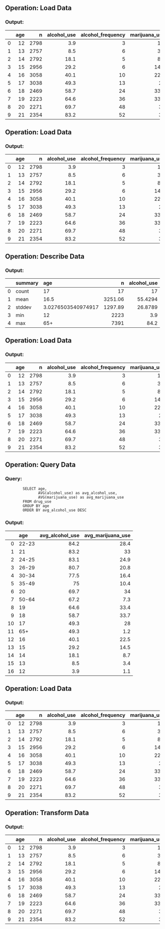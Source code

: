 ## Operation: Load Data

### Output: 

|    |   age |    n |   alcohol_use |   alcohol_frequency |   marijuana_use |   marijuana_frequency |   cocaine_use |   cocaine_frequency |   crack_use |   crack_frequency |   heroin_use |   heroin_frequency |   hallucinogen_use |   hallucinogen_frequency |   inhalant_use |   inhalant_frequency |   pain_releiver_use |   pain_releiver_frequency |   oxycontin_use |   oxycontin_frequency |   tranquilizer_use |   tranquilizer_frequency |   stimulant_use |   stimulant_frequency |   meth_use |   meth_frequency |   sedative_use |   sedative_frequency |
|---:|------:|-----:|--------------:|--------------------:|----------------:|----------------------:|--------------:|--------------------:|------------:|------------------:|-------------:|-------------------:|-------------------:|-------------------------:|---------------:|---------------------:|--------------------:|--------------------------:|----------------:|----------------------:|-------------------:|-------------------------:|----------------:|----------------------:|-----------:|-----------------:|---------------:|---------------------:|
|  0 |    12 | 2798 |           3.9 |                   3 |             1.1 |                     4 |           0.1 |                 5   |         0   |             nan   |          0.1 |               35.5 |                0.2 |                       52 |            1.6 |                 19   |                 2   |                        36 |             0.1 |                  24.5 |                0.2 |                     52   |             0.2 |                   2   |        0   |            nan   |            0.2 |                 13   |
|  1 |    13 | 2757 |           8.5 |                   6 |             3.4 |                    15 |           0.1 |                 1   |         0   |               3   |          0   |              nan   |                0.6 |                        6 |            2.5 |                 12   |                 2.4 |                        14 |             0.1 |                  41   |                0.3 |                     25.5 |             0.3 |                   4   |        0.1 |              5   |            0.1 |                 19   |
|  2 |    14 | 2792 |          18.1 |                   5 |             8.7 |                    24 |           0.1 |                 5.5 |         0   |             nan   |          0.1 |                2   |                1.6 |                        3 |            2.6 |                  5   |                 3.9 |                        12 |             0.4 |                   4.5 |                0.9 |                      5   |             0.8 |                  12   |        0.1 |             24   |            0.2 |                 16.5 |
|  3 |    15 | 2956 |          29.2 |                   6 |            14.5 |                    25 |           0.5 |                 4   |         0.1 |               9.5 |          0.2 |                1   |                2.1 |                        4 |            2.5 |                  5.5 |                 5.5 |                        10 |             0.8 |                   3   |                2   |                      4.5 |             1.5 |                   6   |        0.3 |             10.5 |            0.4 |                 30   |
|  4 |    16 | 3058 |          40.1 |                  10 |            22.5 |                    30 |           1   |                 7   |         0   |               1   |          0.1 |               66.5 |                3.4 |                        3 |            3   |                  3   |                 6.2 |                         7 |             1.1 |                   4   |                2.4 |                     11   |             1.8 |                   9.5 |        0.3 |             36   |            0.2 |                  3   |
|  5 |    17 | 3038 |          49.3 |                  13 |            28   |                    36 |           2   |                 5   |         0.1 |              21   |          0.1 |               64   |                4.8 |                        3 |            2   |                  4   |                 8.5 |                         9 |             1.4 |                   6   |                3.5 |                      7   |             2.8 |                   9   |        0.6 |             48   |            0.5 |                  6.5 |
|  6 |    18 | 2469 |          58.7 |                  24 |            33.7 |                    52 |           3.2 |                 5   |         0.4 |              10   |          0.4 |               46   |                7   |                        4 |            1.8 |                  4   |                 9.2 |                        12 |             1.7 |                   7   |                4.9 |                     12   |             3   |                   8   |        0.5 |             12   |            0.4 |                 10   |
|  7 |    19 | 2223 |          64.6 |                  36 |            33.4 |                    60 |           4.1 |                 5.5 |         0.5 |               2   |          0.5 |              180   |                8.6 |                        3 |            1.4 |                  3   |                 9.4 |                        12 |             1.5 |                   7.5 |                4.2 |                      4.5 |             3.3 |                   6   |        0.4 |            105   |            0.3 |                  6   |
|  8 |    20 | 2271 |          69.7 |                  48 |            34   |                    60 |           4.9 |                 8   |         0.6 |               5   |          0.9 |               45   |                7.4 |                        2 |            1.5 |                  4   |                10   |                        10 |             1.7 |                  12   |                5.4 |                     10   |             4   |                  12   |        0.9 |             12   |            0.5 |                  4   |
|  9 |    21 | 2354 |          83.2 |                  52 |            33   |                    52 |           4.8 |                 5   |         0.5 |              17   |          0.6 |               30   |                6.3 |                        4 |            1.4 |                  2   |                 9   |                        15 |             1.3 |                  13.5 |                3.9 |                      7   |             4.1 |                  10   |        0.6 |              2   |            0.3 |                  9   |

## Operation: Load Data

### Output: 

|    |   age |    n |   alcohol_use |   alcohol_frequency |   marijuana_use |   marijuana_frequency |   cocaine_use |   cocaine_frequency |   crack_use |   crack_frequency |   heroin_use |   heroin_frequency |   hallucinogen_use |   hallucinogen_frequency |   inhalant_use |   inhalant_frequency |   pain_releiver_use |   pain_releiver_frequency |   oxycontin_use |   oxycontin_frequency |   tranquilizer_use |   tranquilizer_frequency |   stimulant_use |   stimulant_frequency |   meth_use |   meth_frequency |   sedative_use |   sedative_frequency |
|---:|------:|-----:|--------------:|--------------------:|----------------:|----------------------:|--------------:|--------------------:|------------:|------------------:|-------------:|-------------------:|-------------------:|-------------------------:|---------------:|---------------------:|--------------------:|--------------------------:|----------------:|----------------------:|-------------------:|-------------------------:|----------------:|----------------------:|-----------:|-----------------:|---------------:|---------------------:|
|  0 |    12 | 2798 |           3.9 |                   3 |             1.1 |                     4 |           0.1 |                 5   |         0   |             nan   |          0.1 |               35.5 |                0.2 |                       52 |            1.6 |                 19   |                 2   |                        36 |             0.1 |                  24.5 |                0.2 |                     52   |             0.2 |                   2   |        0   |            nan   |            0.2 |                 13   |
|  1 |    13 | 2757 |           8.5 |                   6 |             3.4 |                    15 |           0.1 |                 1   |         0   |               3   |          0   |              nan   |                0.6 |                        6 |            2.5 |                 12   |                 2.4 |                        14 |             0.1 |                  41   |                0.3 |                     25.5 |             0.3 |                   4   |        0.1 |              5   |            0.1 |                 19   |
|  2 |    14 | 2792 |          18.1 |                   5 |             8.7 |                    24 |           0.1 |                 5.5 |         0   |             nan   |          0.1 |                2   |                1.6 |                        3 |            2.6 |                  5   |                 3.9 |                        12 |             0.4 |                   4.5 |                0.9 |                      5   |             0.8 |                  12   |        0.1 |             24   |            0.2 |                 16.5 |
|  3 |    15 | 2956 |          29.2 |                   6 |            14.5 |                    25 |           0.5 |                 4   |         0.1 |               9.5 |          0.2 |                1   |                2.1 |                        4 |            2.5 |                  5.5 |                 5.5 |                        10 |             0.8 |                   3   |                2   |                      4.5 |             1.5 |                   6   |        0.3 |             10.5 |            0.4 |                 30   |
|  4 |    16 | 3058 |          40.1 |                  10 |            22.5 |                    30 |           1   |                 7   |         0   |               1   |          0.1 |               66.5 |                3.4 |                        3 |            3   |                  3   |                 6.2 |                         7 |             1.1 |                   4   |                2.4 |                     11   |             1.8 |                   9.5 |        0.3 |             36   |            0.2 |                  3   |
|  5 |    17 | 3038 |          49.3 |                  13 |            28   |                    36 |           2   |                 5   |         0.1 |              21   |          0.1 |               64   |                4.8 |                        3 |            2   |                  4   |                 8.5 |                         9 |             1.4 |                   6   |                3.5 |                      7   |             2.8 |                   9   |        0.6 |             48   |            0.5 |                  6.5 |
|  6 |    18 | 2469 |          58.7 |                  24 |            33.7 |                    52 |           3.2 |                 5   |         0.4 |              10   |          0.4 |               46   |                7   |                        4 |            1.8 |                  4   |                 9.2 |                        12 |             1.7 |                   7   |                4.9 |                     12   |             3   |                   8   |        0.5 |             12   |            0.4 |                 10   |
|  7 |    19 | 2223 |          64.6 |                  36 |            33.4 |                    60 |           4.1 |                 5.5 |         0.5 |               2   |          0.5 |              180   |                8.6 |                        3 |            1.4 |                  3   |                 9.4 |                        12 |             1.5 |                   7.5 |                4.2 |                      4.5 |             3.3 |                   6   |        0.4 |            105   |            0.3 |                  6   |
|  8 |    20 | 2271 |          69.7 |                  48 |            34   |                    60 |           4.9 |                 8   |         0.6 |               5   |          0.9 |               45   |                7.4 |                        2 |            1.5 |                  4   |                10   |                        10 |             1.7 |                  12   |                5.4 |                     10   |             4   |                  12   |        0.9 |             12   |            0.5 |                  4   |
|  9 |    21 | 2354 |          83.2 |                  52 |            33   |                    52 |           4.8 |                 5   |         0.5 |              17   |          0.6 |               30   |                6.3 |                        4 |            1.4 |                  2   |                 9   |                        15 |             1.3 |                  13.5 |                3.9 |                      7   |             4.1 |                  10   |        0.6 |              2   |            0.3 |                  9   |

## Operation: Describe Data

### Output: 

|    | summary   | age                |       n |   alcohol_use |   alcohol_frequency |   marijuana_use |   marijuana_frequency |   cocaine_use |   cocaine_frequency |   crack_use |   crack_frequency |   heroin_use |   heroin_frequency |   hallucinogen_use |   hallucinogen_frequency |   inhalant_use |   inhalant_frequency |   pain_releiver_use |   pain_releiver_frequency |   oxycontin_use |   oxycontin_frequency |   tranquilizer_use |   tranquilizer_frequency |   stimulant_use |   stimulant_frequency |   meth_use |   meth_frequency |   sedative_use |   sedative_frequency |
|---:|:----------|:-------------------|--------:|--------------:|--------------------:|----------------:|----------------------:|--------------:|--------------------:|------------:|------------------:|-------------:|-------------------:|-------------------:|-------------------------:|---------------:|---------------------:|--------------------:|--------------------------:|----------------:|----------------------:|-------------------:|-------------------------:|----------------:|----------------------:|-----------:|-----------------:|---------------:|---------------------:|
|  0 | count     | 17                 |   17    |       17      |             17      |         17      |               17      |      17       |            16       |   17        |           14      |    17        |            16      |           17       |                 17       |      17        |             16       |            17       |                   17      |       17        |               16      |           17       |                  17      |        17       |               17      |  17        |          15      |      17        |              17      |
|  1 | mean      | 16.5               | 3251.06 |       55.4294 |             33.3529 |         18.9235 |               42.9412 |       2.17647 |             7.875   |    0.294118 |           15.0357 |     0.352941 |            73.2812 |            3.39412 |                  8.41176 |       1.38824  |              6.15625 |             6.27059 |                   14.7059 |        0.935294 |               14.8125 |            2.80588 |                  11.7353 |         1.91765 |               31.1471 |   0.382353 |          35.9667 |       0.282353 |              19.3824 |
|  2 | stddev    | 3.0276503540974917 | 1297.89 |       26.8789 |             21.3188 |         11.9598 |               18.3626 |       1.81677 |             8.03845 |    0.235772 |           18.1113 |     0.333762 |            70.0902 |            2.79251 |                 15.0002  |       0.927283 |              4.86045 |             3.16638 |                    6.9351 |        0.608216 |               12.7983 |            1.75338 |                  11.4852 |         1.40767 |               85.9738 |   0.262762 |          31.9746 |       0.138    |              24.8335 |
|  3 | min       | 12                 | 2223    |        3.9    |              3      |          1.1    |                4      |       0       |             1       |    0        |            1      |     0        |             1      |            0.1     |                  2       |       0        |              2       |             0.6     |                    7      |        0        |                3      |            0.2     |                   4.5    |         0       |                2      |   0        |           2      |       0        |               3      |
|  4 | max       | 65+                | 7391    |       84.2    |             52      |         34      |               72      |       4.9     |            36       |    0.6      |           62      |     1.1      |           280      |            8.6     |                 52       |       3        |             19       |            10       |                   36      |        1.7      |               46      |            5.4     |                  52      |         4.1     |              364      |   0.9      |         105      |       0.5      |             104      |

## Operation: Load Data

### Output: 

|    |   age |    n |   alcohol_use |   alcohol_frequency |   marijuana_use |   marijuana_frequency |   cocaine_use |   cocaine_frequency |   crack_use |   crack_frequency |   heroin_use |   heroin_frequency |   hallucinogen_use |   hallucinogen_frequency |   inhalant_use |   inhalant_frequency |   pain_releiver_use |   pain_releiver_frequency |   oxycontin_use |   oxycontin_frequency |   tranquilizer_use |   tranquilizer_frequency |   stimulant_use |   stimulant_frequency |   meth_use |   meth_frequency |   sedative_use |   sedative_frequency |
|---:|------:|-----:|--------------:|--------------------:|----------------:|----------------------:|--------------:|--------------------:|------------:|------------------:|-------------:|-------------------:|-------------------:|-------------------------:|---------------:|---------------------:|--------------------:|--------------------------:|----------------:|----------------------:|-------------------:|-------------------------:|----------------:|----------------------:|-----------:|-----------------:|---------------:|---------------------:|
|  0 |    12 | 2798 |           3.9 |                   3 |             1.1 |                     4 |           0.1 |                 5   |         0   |             nan   |          0.1 |               35.5 |                0.2 |                       52 |            1.6 |                 19   |                 2   |                        36 |             0.1 |                  24.5 |                0.2 |                     52   |             0.2 |                   2   |        0   |            nan   |            0.2 |                 13   |
|  1 |    13 | 2757 |           8.5 |                   6 |             3.4 |                    15 |           0.1 |                 1   |         0   |               3   |          0   |              nan   |                0.6 |                        6 |            2.5 |                 12   |                 2.4 |                        14 |             0.1 |                  41   |                0.3 |                     25.5 |             0.3 |                   4   |        0.1 |              5   |            0.1 |                 19   |
|  2 |    14 | 2792 |          18.1 |                   5 |             8.7 |                    24 |           0.1 |                 5.5 |         0   |             nan   |          0.1 |                2   |                1.6 |                        3 |            2.6 |                  5   |                 3.9 |                        12 |             0.4 |                   4.5 |                0.9 |                      5   |             0.8 |                  12   |        0.1 |             24   |            0.2 |                 16.5 |
|  3 |    15 | 2956 |          29.2 |                   6 |            14.5 |                    25 |           0.5 |                 4   |         0.1 |               9.5 |          0.2 |                1   |                2.1 |                        4 |            2.5 |                  5.5 |                 5.5 |                        10 |             0.8 |                   3   |                2   |                      4.5 |             1.5 |                   6   |        0.3 |             10.5 |            0.4 |                 30   |
|  4 |    16 | 3058 |          40.1 |                  10 |            22.5 |                    30 |           1   |                 7   |         0   |               1   |          0.1 |               66.5 |                3.4 |                        3 |            3   |                  3   |                 6.2 |                         7 |             1.1 |                   4   |                2.4 |                     11   |             1.8 |                   9.5 |        0.3 |             36   |            0.2 |                  3   |
|  5 |    17 | 3038 |          49.3 |                  13 |            28   |                    36 |           2   |                 5   |         0.1 |              21   |          0.1 |               64   |                4.8 |                        3 |            2   |                  4   |                 8.5 |                         9 |             1.4 |                   6   |                3.5 |                      7   |             2.8 |                   9   |        0.6 |             48   |            0.5 |                  6.5 |
|  6 |    18 | 2469 |          58.7 |                  24 |            33.7 |                    52 |           3.2 |                 5   |         0.4 |              10   |          0.4 |               46   |                7   |                        4 |            1.8 |                  4   |                 9.2 |                        12 |             1.7 |                   7   |                4.9 |                     12   |             3   |                   8   |        0.5 |             12   |            0.4 |                 10   |
|  7 |    19 | 2223 |          64.6 |                  36 |            33.4 |                    60 |           4.1 |                 5.5 |         0.5 |               2   |          0.5 |              180   |                8.6 |                        3 |            1.4 |                  3   |                 9.4 |                        12 |             1.5 |                   7.5 |                4.2 |                      4.5 |             3.3 |                   6   |        0.4 |            105   |            0.3 |                  6   |
|  8 |    20 | 2271 |          69.7 |                  48 |            34   |                    60 |           4.9 |                 8   |         0.6 |               5   |          0.9 |               45   |                7.4 |                        2 |            1.5 |                  4   |                10   |                        10 |             1.7 |                  12   |                5.4 |                     10   |             4   |                  12   |        0.9 |             12   |            0.5 |                  4   |
|  9 |    21 | 2354 |          83.2 |                  52 |            33   |                    52 |           4.8 |                 5   |         0.5 |              17   |          0.6 |               30   |                6.3 |                        4 |            1.4 |                  2   |                 9   |                        15 |             1.3 |                  13.5 |                3.9 |                      7   |             4.1 |                  10   |        0.6 |              2   |            0.3 |                  9   |

## Operation: Query Data

### Query: 

            SELECT age, 
                   AVG(alcohol_use) as avg_alcohol_use, 
                   AVG(marijuana_use) as avg_marijuana_use
            FROM drug_use
            GROUP BY age
            ORDER BY avg_alcohol_use DESC
            

### Output: 

|    | age   |   avg_alcohol_use |   avg_marijuana_use |
|---:|:------|------------------:|--------------------:|
|  0 | 22-23 |              84.2 |                28.4 |
|  1 | 21    |              83.2 |                33   |
|  2 | 24-25 |              83.1 |                24.9 |
|  3 | 26-29 |              80.7 |                20.8 |
|  4 | 30-34 |              77.5 |                16.4 |
|  5 | 35-49 |              75   |                10.4 |
|  6 | 20    |              69.7 |                34   |
|  7 | 50-64 |              67.2 |                 7.3 |
|  8 | 19    |              64.6 |                33.4 |
|  9 | 18    |              58.7 |                33.7 |
| 10 | 17    |              49.3 |                28   |
| 11 | 65+   |              49.3 |                 1.2 |
| 12 | 16    |              40.1 |                22.5 |
| 13 | 15    |              29.2 |                14.5 |
| 14 | 14    |              18.1 |                 8.7 |
| 15 | 13    |               8.5 |                 3.4 |
| 16 | 12    |               3.9 |                 1.1 |

## Operation: Load Data

### Output: 

|    |   age |    n |   alcohol_use |   alcohol_frequency |   marijuana_use |   marijuana_frequency |   cocaine_use |   cocaine_frequency |   crack_use |   crack_frequency |   heroin_use |   heroin_frequency |   hallucinogen_use |   hallucinogen_frequency |   inhalant_use |   inhalant_frequency |   pain_releiver_use |   pain_releiver_frequency |   oxycontin_use |   oxycontin_frequency |   tranquilizer_use |   tranquilizer_frequency |   stimulant_use |   stimulant_frequency |   meth_use |   meth_frequency |   sedative_use |   sedative_frequency |
|---:|------:|-----:|--------------:|--------------------:|----------------:|----------------------:|--------------:|--------------------:|------------:|------------------:|-------------:|-------------------:|-------------------:|-------------------------:|---------------:|---------------------:|--------------------:|--------------------------:|----------------:|----------------------:|-------------------:|-------------------------:|----------------:|----------------------:|-----------:|-----------------:|---------------:|---------------------:|
|  0 |    12 | 2798 |           3.9 |                   3 |             1.1 |                     4 |           0.1 |                 5   |         0   |             nan   |          0.1 |               35.5 |                0.2 |                       52 |            1.6 |                 19   |                 2   |                        36 |             0.1 |                  24.5 |                0.2 |                     52   |             0.2 |                   2   |        0   |            nan   |            0.2 |                 13   |
|  1 |    13 | 2757 |           8.5 |                   6 |             3.4 |                    15 |           0.1 |                 1   |         0   |               3   |          0   |              nan   |                0.6 |                        6 |            2.5 |                 12   |                 2.4 |                        14 |             0.1 |                  41   |                0.3 |                     25.5 |             0.3 |                   4   |        0.1 |              5   |            0.1 |                 19   |
|  2 |    14 | 2792 |          18.1 |                   5 |             8.7 |                    24 |           0.1 |                 5.5 |         0   |             nan   |          0.1 |                2   |                1.6 |                        3 |            2.6 |                  5   |                 3.9 |                        12 |             0.4 |                   4.5 |                0.9 |                      5   |             0.8 |                  12   |        0.1 |             24   |            0.2 |                 16.5 |
|  3 |    15 | 2956 |          29.2 |                   6 |            14.5 |                    25 |           0.5 |                 4   |         0.1 |               9.5 |          0.2 |                1   |                2.1 |                        4 |            2.5 |                  5.5 |                 5.5 |                        10 |             0.8 |                   3   |                2   |                      4.5 |             1.5 |                   6   |        0.3 |             10.5 |            0.4 |                 30   |
|  4 |    16 | 3058 |          40.1 |                  10 |            22.5 |                    30 |           1   |                 7   |         0   |               1   |          0.1 |               66.5 |                3.4 |                        3 |            3   |                  3   |                 6.2 |                         7 |             1.1 |                   4   |                2.4 |                     11   |             1.8 |                   9.5 |        0.3 |             36   |            0.2 |                  3   |
|  5 |    17 | 3038 |          49.3 |                  13 |            28   |                    36 |           2   |                 5   |         0.1 |              21   |          0.1 |               64   |                4.8 |                        3 |            2   |                  4   |                 8.5 |                         9 |             1.4 |                   6   |                3.5 |                      7   |             2.8 |                   9   |        0.6 |             48   |            0.5 |                  6.5 |
|  6 |    18 | 2469 |          58.7 |                  24 |            33.7 |                    52 |           3.2 |                 5   |         0.4 |              10   |          0.4 |               46   |                7   |                        4 |            1.8 |                  4   |                 9.2 |                        12 |             1.7 |                   7   |                4.9 |                     12   |             3   |                   8   |        0.5 |             12   |            0.4 |                 10   |
|  7 |    19 | 2223 |          64.6 |                  36 |            33.4 |                    60 |           4.1 |                 5.5 |         0.5 |               2   |          0.5 |              180   |                8.6 |                        3 |            1.4 |                  3   |                 9.4 |                        12 |             1.5 |                   7.5 |                4.2 |                      4.5 |             3.3 |                   6   |        0.4 |            105   |            0.3 |                  6   |
|  8 |    20 | 2271 |          69.7 |                  48 |            34   |                    60 |           4.9 |                 8   |         0.6 |               5   |          0.9 |               45   |                7.4 |                        2 |            1.5 |                  4   |                10   |                        10 |             1.7 |                  12   |                5.4 |                     10   |             4   |                  12   |        0.9 |             12   |            0.5 |                  4   |
|  9 |    21 | 2354 |          83.2 |                  52 |            33   |                    52 |           4.8 |                 5   |         0.5 |              17   |          0.6 |               30   |                6.3 |                        4 |            1.4 |                  2   |                 9   |                        15 |             1.3 |                  13.5 |                3.9 |                      7   |             4.1 |                  10   |        0.6 |              2   |            0.3 |                  9   |

## Operation: Transform Data

### Output: 

|    |   age |    n |   alcohol_use |   alcohol_frequency |   marijuana_use |   marijuana_frequency |   cocaine_use |   cocaine_frequency |   crack_use |   crack_frequency |   heroin_use |   heroin_frequency |   hallucinogen_use |   hallucinogen_frequency |   inhalant_use |   inhalant_frequency |   pain_releiver_use |   pain_releiver_frequency |   oxycontin_use |   oxycontin_frequency |   tranquilizer_use |   tranquilizer_frequency |   stimulant_use |   stimulant_frequency |   meth_use |   meth_frequency |   sedative_use |   sedative_frequency | alcohol_risk   |
|---:|------:|-----:|--------------:|--------------------:|----------------:|----------------------:|--------------:|--------------------:|------------:|------------------:|-------------:|-------------------:|-------------------:|-------------------------:|---------------:|---------------------:|--------------------:|--------------------------:|----------------:|----------------------:|-------------------:|-------------------------:|----------------:|----------------------:|-----------:|-----------------:|---------------:|---------------------:|:---------------|
|  0 |    12 | 2798 |           3.9 |                   3 |             1.1 |                     4 |           0.1 |                 5   |         0   |             nan   |          0.1 |               35.5 |                0.2 |                       52 |            1.6 |                 19   |                 2   |                        36 |             0.1 |                  24.5 |                0.2 |                     52   |             0.2 |                   2   |        0   |            nan   |            0.2 |                 13   | Low            |
|  1 |    13 | 2757 |           8.5 |                   6 |             3.4 |                    15 |           0.1 |                 1   |         0   |               3   |          0   |              nan   |                0.6 |                        6 |            2.5 |                 12   |                 2.4 |                        14 |             0.1 |                  41   |                0.3 |                     25.5 |             0.3 |                   4   |        0.1 |              5   |            0.1 |                 19   | Low            |
|  2 |    14 | 2792 |          18.1 |                   5 |             8.7 |                    24 |           0.1 |                 5.5 |         0   |             nan   |          0.1 |                2   |                1.6 |                        3 |            2.6 |                  5   |                 3.9 |                        12 |             0.4 |                   4.5 |                0.9 |                      5   |             0.8 |                  12   |        0.1 |             24   |            0.2 |                 16.5 | Low            |
|  3 |    15 | 2956 |          29.2 |                   6 |            14.5 |                    25 |           0.5 |                 4   |         0.1 |               9.5 |          0.2 |                1   |                2.1 |                        4 |            2.5 |                  5.5 |                 5.5 |                        10 |             0.8 |                   3   |                2   |                      4.5 |             1.5 |                   6   |        0.3 |             10.5 |            0.4 |                 30   | Low            |
|  4 |    16 | 3058 |          40.1 |                  10 |            22.5 |                    30 |           1   |                 7   |         0   |               1   |          0.1 |               66.5 |                3.4 |                        3 |            3   |                  3   |                 6.2 |                         7 |             1.1 |                   4   |                2.4 |                     11   |             1.8 |                   9.5 |        0.3 |             36   |            0.2 |                  3   | Moderate       |
|  5 |    17 | 3038 |          49.3 |                  13 |            28   |                    36 |           2   |                 5   |         0.1 |              21   |          0.1 |               64   |                4.8 |                        3 |            2   |                  4   |                 8.5 |                         9 |             1.4 |                   6   |                3.5 |                      7   |             2.8 |                   9   |        0.6 |             48   |            0.5 |                  6.5 | Moderate       |
|  6 |    18 | 2469 |          58.7 |                  24 |            33.7 |                    52 |           3.2 |                 5   |         0.4 |              10   |          0.4 |               46   |                7   |                        4 |            1.8 |                  4   |                 9.2 |                        12 |             1.7 |                   7   |                4.9 |                     12   |             3   |                   8   |        0.5 |             12   |            0.4 |                 10   | High           |
|  7 |    19 | 2223 |          64.6 |                  36 |            33.4 |                    60 |           4.1 |                 5.5 |         0.5 |               2   |          0.5 |              180   |                8.6 |                        3 |            1.4 |                  3   |                 9.4 |                        12 |             1.5 |                   7.5 |                4.2 |                      4.5 |             3.3 |                   6   |        0.4 |            105   |            0.3 |                  6   | High           |
|  8 |    20 | 2271 |          69.7 |                  48 |            34   |                    60 |           4.9 |                 8   |         0.6 |               5   |          0.9 |               45   |                7.4 |                        2 |            1.5 |                  4   |                10   |                        10 |             1.7 |                  12   |                5.4 |                     10   |             4   |                  12   |        0.9 |             12   |            0.5 |                  4   | High           |
|  9 |    21 | 2354 |          83.2 |                  52 |            33   |                    52 |           4.8 |                 5   |         0.5 |              17   |          0.6 |               30   |                6.3 |                        4 |            1.4 |                  2   |                 9   |                        15 |             1.3 |                  13.5 |                3.9 |                      7   |             4.1 |                  10   |        0.6 |              2   |            0.3 |                  9   | High           |


